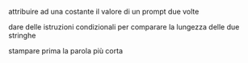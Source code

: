 attribuire ad una costante il valore di un prompt due volte

dare delle istruzioni condizionali per comparare la lungezza delle due stringhe

stampare prima la parola più corta